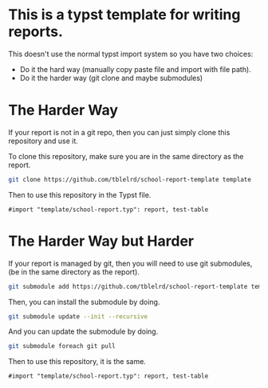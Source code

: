 # This is a typst template for writing reports.

This doesn't use the normal typst import system so you have two choices:
- Do it the hard way (manually copy paste file and import with file path).
- Do it the harder way (git clone and maybe submodules)

# The Harder Way

If your report is not in a git repo, then you can just simply clone this repository and use it.

To clone this repository, make sure you are in the same directory as the report.

```sh
git clone https://github.com/tblelrd/school-report-template template
```

Then to use this repository in the Typst file.

```typ
#import "template/school-report.typ": report, test-table
```

# The Harder Way but Harder

If your report is managed by git, then you will need to use git submodules, (be in the same directory as the report).

```sh
git submodule add https://github.com/tblelrd/school-report-template template
```

Then, you can install the submodule by doing.

```sh
git submodule update --init --recursive
```

And you can update the submodule by doing.

```sh
git submodule foreach git pull
```

Then to use this repository, it is the same.

```typ
#import "template/school-report.typ": report, test-table
```
